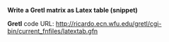 **Write a Gretl matrix as Latex table (snippet)**

**Gretl** code URL: http://ricardo.ecn.wfu.edu/gretl/cgi-bin/current_fnfiles/latextab.gfn
